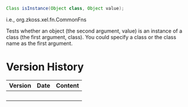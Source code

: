 ``` java
Class isInstance(Object class, Object value);
```

  
i.e.,
<javadoc method="isInstance(java.lang.Object, java.lang.Object)">org.zkoss.xel.fn.CommonFns</javadoc>

Tests whether an object (the second argument, value) is an instance of a
class (the first argument, class). You could specify a class or the
class name as the first argument.

# Version History

| Version | Date | Content |
|---------|------|---------|
|         |      |         |
